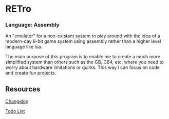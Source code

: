 
# RETro
### Language: Assembly


An "emulator" for a non-existant system to play around with the idea of a modern-day 8-bit game system using assembly rather than a higher level language like lua.

The main purpose of this program is to enable me to create a much more simplified system than others such as the GB, C64, etc. where you need to worry about hardware limitations or quirks. This way i can focus on code and create fun projects.

## Resources

[Changelog](CHANGELOG.md)

[Todo List](TODO.md)